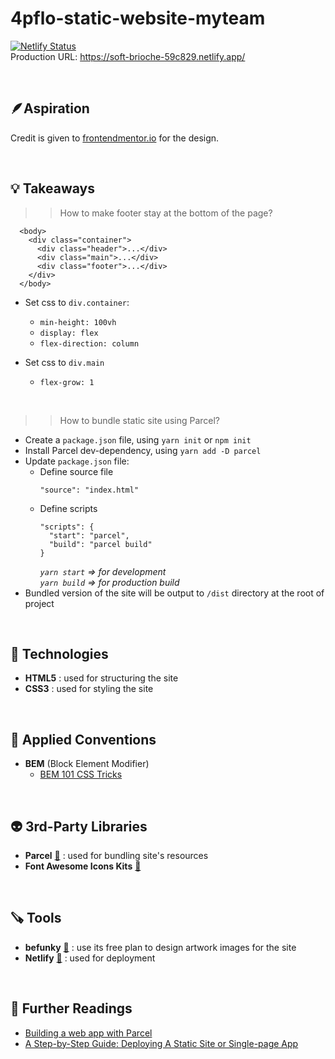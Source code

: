 # 4pflo-static-website-myteam

[![Netlify Status](https://api.netlify.com/api/v1/badges/d8ca0b0f-648b-4be3-813f-d43a1acb6c13/deploy-status)](https://app.netlify.com/sites/soft-brioche-59c829/deploys)\
Production URL: https://soft-brioche-59c829.netlify.app/

<br />

## 🪶Aspiration

Credit is given to [frontendmentor.io](https://www.frontendmentor.io/challenges/myteam-multipage-website-mxlEauvW) for the design.

<br />

## 💡 Takeaways

> > How to make footer stay at the bottom of the page?

```
  <body>
    <div class="container">
      <div class="header">...</div>
      <div class="main">...</div>
      <div class="footer">...</div>
    </div>
  </body>
```

- Set css to `div.container`:

  - `min-height: 100vh`
  - `display: flex`
  - `flex-direction: column`

- Set css to `div.main`
  - `flex-grow: 1`

<br />

> > How to bundle static site using Parcel?

- Create a `package.json` file, using `yarn init` or `npm init`
- Install Parcel dev-dependency, using `yarn add -D parcel`
- Update `package.json` file:
  - Define source file
    ```
    "source": "index.html"
    ```
  - Define scripts
    ```
    "scripts": {
      "start": "parcel",
      "build": "parcel build"
    }
    ```
    _`yarn start` => for development_\
    _`yarn build` => for production build_
- Bundled version of the site will be output to `/dist` directory at the root of project

<br />

## 👾 Technologies

- **HTML5** : used for structuring the site
- **CSS3** : used for styling the site

<br />

## 💎 Applied Conventions

- **BEM** (Block Element Modifier)
  - [BEM 101 CSS Tricks](https://css-tricks.com/bem-101/)

<br />

## 👽 3rd-Party Libraries

- **Parcel** [🔗](https://parceljs.org/) : used for bundling site's resources
- **Font Awesome Icons Kits** [🔗](https://fontawesome.com/docs/web/setup/use-kit)

<br />

## 🪚 Tools

- **befunky** [🔗](https://www.befunky.com/) : use its free plan to design artwork images for the site
- **Netlify** [🔗](https://www.netlify.com/) : used for deployment

<br />

## 📒 Further Readings

- [Building a web app with Parcel](https://parceljs.org/getting-started/webapp/)
- [A Step-by-Step Guide: Deploying A Static Site or Single-page App](https://www.netlify.com/blog/2016/10/27/a-step-by-step-guide-deploying-a-static-site-or-single-page-app/)
